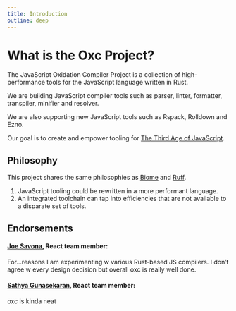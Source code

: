 ```yaml
---
title: Introduction
outline: deep
---
```


# What is the Oxc Project?

The JavaScript Oxidation Compiler Project is a collection of high-performance tools for the JavaScript language written in Rust.

We are building JavaScript compiler tools such as parser, linter, formatter, transpiler, minifier and resolver.

We are also supporting new JavaScript tools such as Rspack, Rolldown and Ezno.

Our goal is to create and empower tooling for [The Third Age of JavaScript](https://www.swyx.io/js-third-age).

## Philosophy

This project shares the same philosophies as [Biome][biome] and [Ruff][ruff].

1. JavaScript tooling could be rewritten in a more performant language.
2. An integrated toolchain can tap into efficiencies that are not available to a disparate set of tools.

[biome]: https://biomejs.dev

[ruff]: https://beta.ruff.rs

## Endorsements

#### [Joe Savona](https://x.com/en_JS/status/1676467920334094336), React team member:

For…reasons I am experimenting w various Rust-based JS compilers. I don’t agree w every design decision but overall oxc is really well done.

#### [Sathya Gunasekaran](https://x.com/_gsathya/status/1676453430263701506), React team member:

oxc is kinda neat
